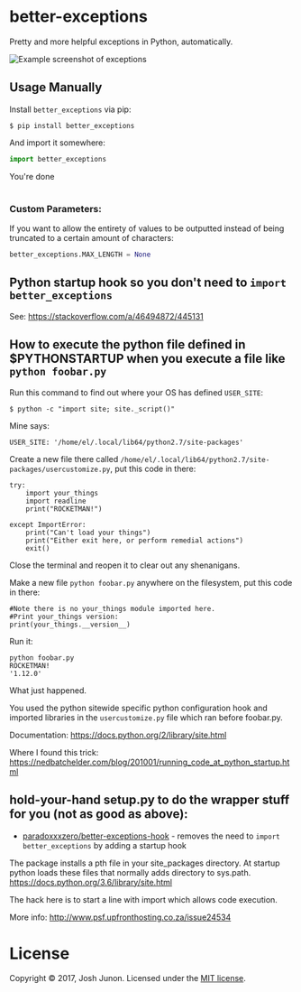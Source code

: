 # better-exceptions

Pretty and more helpful exceptions in Python, automatically.

![Example screenshot of exceptions](screenshot.png)

## Usage Manually

Install `better_exceptions` via pip:

```console
$ pip install better_exceptions
```

And import it somewhere:

```python
import better_exceptions
```

You're done

# 

### Custom Parameters:

If you want to allow the entirety of values to be outputted instead of being truncated to a certain amount of characters:

```python
better_exceptions.MAX_LENGTH = None
```

## Python startup hook so you don't need to `import better_exceptions`

See: https://stackoverflow.com/a/46494872/445131

How to execute the python file defined in $PYTHONSTARTUP when you execute a file like `python foobar.py`
------------------------------------------------------------------------

Run this command to find out where your OS has defined `USER_SITE`:

    $ python -c "import site; site._script()" 

Mine says:

    USER_SITE: '/home/el/.local/lib64/python2.7/site-packages'

Create a new file there called `/home/el/.local/lib64/python2.7/site-packages/usercustomize.py`, put this code in there:

    try:
        import your_things
        import readline
        print("ROCKETMAN!")
    
    except ImportError:
        print("Can't load your things")
        print("Either exit here, or perform remedial actions")
        exit()

Close the terminal and reopen it to clear out any shenanigans.

Make a new file `python foobar.py` anywhere on the filesystem, put this code in there:

    #Note there is no your_things module imported here.
    #Print your_things version:
    print(your_things.__version__)


Run it:

    python foobar.py 
    ROCKETMAN!
    '1.12.0'

What just happened.

You used the python sitewide specific python configuration hook and imported libraries in the `usercustomize.py` file which ran before foobar.py.

Documentation: https://docs.python.org/2/library/site.html

Where I found this trick: https://nedbatchelder.com/blog/201001/running_code_at_python_startup.html




## hold-your-hand setup.py to do the wrapper stuff for you (not as good as above):

- [paradoxxxzero/better-exceptions-hook](https://github.com/paradoxxxzero/better-exceptions-hook) - removes the need to `import better_exceptions` by adding a startup hook

The package installs a pth file in your site_packages directory. At startup python loads these files that normally adds directory to sys.path. https://docs.python.org/3.6/library/site.html

The hack here is to start a line with import which allows code execution.

More info: http://www.psf.upfronthosting.co.za/issue24534

# License
Copyright &copy; 2017, Josh Junon. Licensed under the [MIT license](LICENSE.txt).
